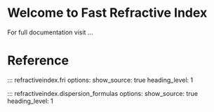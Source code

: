 # Welcome to Fast Refractive Index

For full documentation visit ...

# Reference

::: refractiveindex.fri
options:
show_source: true
heading_level: 1

::: refractiveindex.dispersion_formulas
options:
show_source: true
heading_level: 1